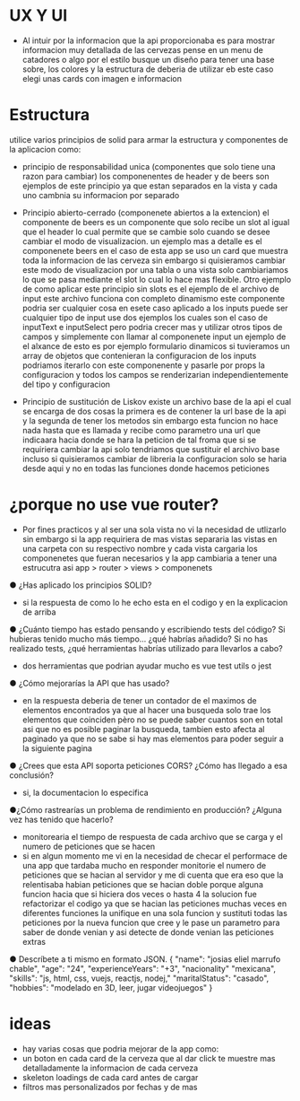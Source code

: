 # UX Y UI
- Al intuir por la informacion que la api proporcionaba es para mostrar informacion muy detallada de las cervezas pense en un menu de catadores o algo por el estilo busque un diseño para tener una base sobre, los colores y la estructura de deberia de utilizar eb este caso elegi unas cards con imagen e informacion

# Estructura
utilice varios principios de solid para armar la estructura y componentes de la aplicacion como:

- principio de responsabilidad unica (componentes que solo tiene una razon para cambiar)
  los componenentes de header y de beers son ejemplos de este principio ya que estan separados en la vista y cada uno cambnia su informacion por separado

- Principio abierto-cerrado (componenete abiertos a la extencion)
  el componente de beers es un componente que solo recibe un slot al igual que el header lo cual permite que se cambie solo cuando se desee cambiar el modo de visualizacion.
  un ejemplo mas a detalle es el componenete beers en el caso de esta app se uso un card que muestra toda la informacion de las cerveza sin embargo si quisieramos cambiar este modo de visualizacion por una tabla o una vista solo cambiariamos lo que se pasa mediante el slot lo cual lo hace mas flexible.
  Otro ejemplo de como aplicar este principio sin slots es el ejemplo de el archivo de input este archivo funciona con completo dinamismo este componente podria ser cualquier cosa en esete caso aplicado a los inputs puede ser cualquier tipo de input use dos ejemplos los cuales son el caso de inputText e inputSelect pero podria crecer mas y utilizar otros tipos de campos y simplemente con llamar al componenete input un ejemplo de el alxance de esto es por ejemplo formulario dinamicos si tuvieramos un array de objetos que contenieran la configuracion de los inputs podriamos iterarlo con este componenente y pasarle por props la configuracion y todos los campos se renderizarian independientemente del tipo y configuracion

- Principio de sustitución de Liskov
  existe un archivo base de la api el cual se encarga de dos cosas la primera es de contener la url base de la api y la segunda de tener los metodos sin embargo esta funcion no hace nada hasta que es llamada y recibe como parametro una url que indicaara hacia donde se hara la peticion de tal froma que si se requiriera cambiar la api solo tendriamos que sustituir el archivo base incluso si quisieramos cambiar de libreria la configuracion solo se haria desde aqui y no en todas las funciones donde hacemos peticiones
# ¿porque no use vue router?
- Por fines practicos y al ser una sola vista no vi la necesidad de utlizarlo sin embargo si la app requiriera de mas vistas separaria las vistas en una carpeta con su respectivo nombre y cada vista cargaria los componenetes que fueran necesarios y la app cambiaria a tener una estrucutra asi
app > router > views > componenets


● ¿Has aplicado los principios SOLID?
- si la respuesta de como lo he echo esta en el codigo y en la explicacion de arriba

● ¿Cuánto tiempo has estado pensando y escribiendo tests del código? Si
hubieras tenido mucho más tiempo... ¿qué habrías añadido? Si no has
realizado tests, ¿qué herramientas habrías utilizado para llevarlos a cabo?
- dos herramientas que podrian ayudar mucho es vue test utils o jest 

● ¿Cómo mejorarías la API que has usado?
- en la respuesta deberia de tener un contador de el maximos de elementos encontrados ya que al hacer
  una busqueda solo trae los elementos que coinciden pèro no se puede saber cuantos son en total asi que no es posible paginar la busqueda, tambien esto afecta al paginado ya que no se sabe si hay mas elementos para poder seguir a la siguiente pagina

● ¿Crees que esta API soporta peticiones CORS? ¿Cómo has llegado a esa
conclusión?
- si, la documentacion lo especifica

●¿Cómo rastrearías un problema de rendimiento en producción? ¿Alguna
vez has tenido que hacerlo?
- monitorearia el tiempo de respuesta de cada archivo que se carga y el numero de peticiones que se hacen
- si en algun momento me vi en la necesidad de checar el performace de una app que tardaba mucho en responder monitorie el numero de peticiones que se hacian al servidor y me di cuenta que era eso que la relentisaba habian peticiones que se hacian doble porque alguna funcion hacia que si hiciera dos veces o hasta 4 la solucion fue refactorizar el codigo ya que se hacian las peticiones muchas veces en diferentes funciones la unifique en una sola funcion y sustituti todas las peticiones por la nueva funcion que cree y le pase un parametro para saber de donde venian y asi detecte de donde venian las peticiones extras


● Descríbete a ti mismo en formato JSON.
 {
     "name": "josias eliel marrufo chable",
     "age": "24",
     "experienceYears": "+3",
     "nacionality" "mexicana",
     "skills": "js, html, css, vuejs, reactjs, nodej,"
     "maritalStatus": "casado",
     "hobbies": "modelado en 3D, leer, jugar videojuegos" 
 }

# ideas
- hay varias cosas que podria mejorar de la app como:
- un boton en cada card de la cerveza que al dar click te muestre mas detalladamente la informacion de cada cerveza
- skeleton loadings de cada card antes de cargar
- filtros mas personalizados por fechas y de mas